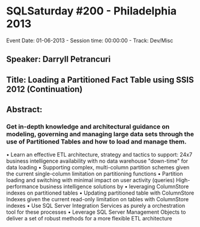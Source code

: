 # SQLSaturday #200 - Philadelphia 2013
Event Date: 01-06-2013 - Session time: 00:00:00 - Track: Dev/Misc
## Speaker: Darryll Petrancuri
## Title: Loading a Partitioned Fact Table using SSIS 2012 (Continuation)
## Abstract:
### Get in-depth knowledge and architectural guidance on modeling, governing and managing large data sets through the use of Partitioned Tables and how to load and manage them. 

•	Learn an effective ETL architecture, strategy and tactics to support: 24x7 business intelligence availability with no data warehouse "down-time" for data loading 
•	Supporting complex, multi-column partition schemes given the current single-column limitation on partitioning functions 
•	Partition loading and switching with minimal impact on user activity (queries) High-performance business intelligence solutions by •	leveraging ColumnStore indexes on partitioned tables 
•	Updating partitioned table with ColumnStore Indexes given the current read-only limitation on tables with ColumnStore indexes 
•	Use SQL Server Integration Services as purely a orchestration tool for these processes 
•	Leverage SQL Server Management Objects to deliver a set of robust methods for a more flexible ETL architecture
